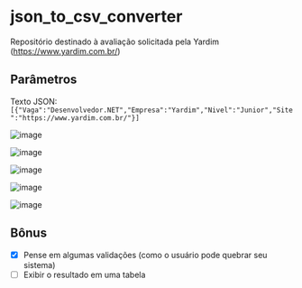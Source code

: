 # json_to_csv_converter
Repositório destinado à avaliação solicitada pela Yardim (https://www.yardim.com.br/)

## Parâmetros

Texto JSON: ```[{"Vaga":"Desenvolvedor.NET","Empresa":"Yardim","Nivel":"Junior","Site":"https://www.yardim.com.br/"}]```

![image](https://user-images.githubusercontent.com/22162514/225200774-b10bf156-a2b8-4ebf-babd-0e19f0739692.png)

![image](https://user-images.githubusercontent.com/22162514/225201114-c96dcaa9-e55e-4ef4-8bff-177b993d95fa.png)

![image](https://user-images.githubusercontent.com/22162514/225202337-8de35f29-d2b4-4c6e-ad9a-5bf9ba670edc.png)

![image](https://user-images.githubusercontent.com/22162514/225203933-01d26224-2ed8-4fc1-aa98-7b3bbfda6b47.png)

![image](https://user-images.githubusercontent.com/22162514/225202450-b424ce5c-4326-44f0-8f7a-ed3b30b5b853.png)

## Bônus 
- [x] Pense em algumas validações (como o usuário pode quebrar seu sistema)
- [ ] Exibir o resultado em uma tabela
